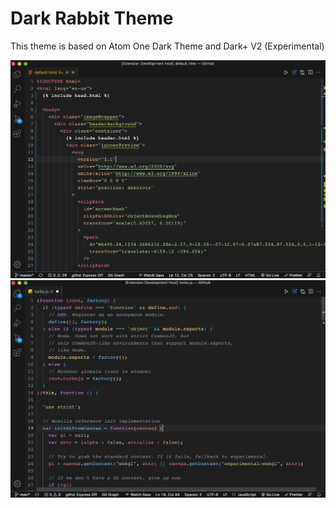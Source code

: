 # Dark Rabbit Theme

This theme is based on Atom One Dark Theme and Dark+ V2 (Experimental)

![Design](https://github.com/vladpantyukhin/theme-dark-rabbit/blob/main/scrin.png)
![Design](https://github.com/vladpantyukhin/theme-dark-rabbit/blob/main/scrin2.png)
